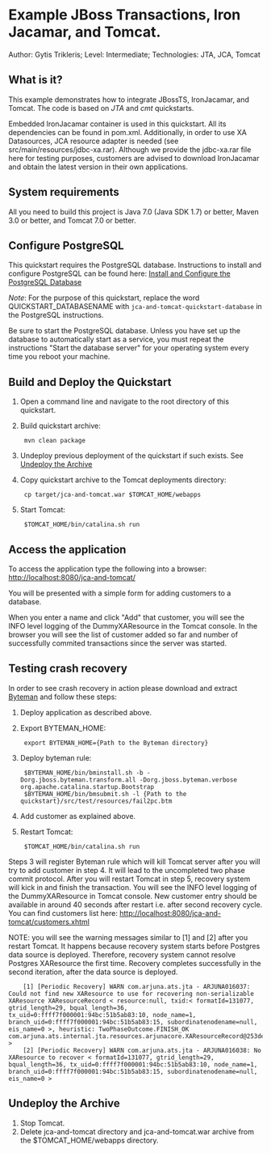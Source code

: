 Example JBoss Transactions, Iron Jacamar, and Tomcat.
==================================================================================================
Author: Gytis Trikleris;
Level: Intermediate;
Technologies: JTA, JCA, Tomcat

What is it?
-----------

This example demonstrates how to integrate JBossTS, IronJacamar, and Tomcat.
The code is based on _JTA_ and _cmt_ quickstarts.

Embedded IronJacamar container is used in this quickstart. All its dependencies can be found in pom.xml.
Additionally, in order to use XA Datasources, JCA resource adapter is needed (see src/main/resources/jdbc-xa.rar). Although we provide the jdbc-xa.rar file here for testing purposes, customers are advised to download IronJacamar and obtain the latest version in their own applications.

System requirements
-------------------

All you need to build this project is Java 7.0 (Java SDK 1.7) or better, Maven 3.0 or better, and Tomcat 7.0 or better.


Configure PostgreSQL
--------------------

This quickstart requires the PostgreSQL database. Instructions to install and configure PostgreSQL can be found here: [Install and Configure the PostgreSQL Database](http://www.jboss.org/jdf/quickstarts/jboss-as-quickstart/#postgresql)

_Note_: For the purpose of this quickstart, replace the word QUICKSTART_DATABASENAME with `jca-and-tomcat-quickstart-database` in the PostgreSQL instructions.

Be sure to start the PostgreSQL database. Unless you have set up the database to automatically start as a service, you must repeat the instructions "Start the database server" for your operating system every time you reboot your machine.


Build and Deploy the Quickstart
-------------------------------

1. Open a command line and navigate to the root directory of this quickstart.
2. Build quickstart archive:

        mvn clean package
        
3. Undeploy previous deployment of the quickstart if such exists. See [Undeploy the Archive](#undeploy-the-archive)

4. Copy quickstart archive to the Tomcat deployments directory:
 
        cp target/jca-and-tomcat.war $TOMCAT_HOME/webapps

5. Start Tomcat:

        $TOMCAT_HOME/bin/catalina.sh run


Access the application 
----------------------

To access the application type the following into a browser: <http://localhost:8080/jca-and-tomcat/>

You will be presented with a simple form for adding customers to a database.

When you enter a name and click "Add" that customer, you will see the INFO level logging of the DummyXAResource in the Tomcat console. In the browser you will see the list of customer added so far and number of successfully commited transactions since the server was started.


Testing crash recovery
----------------------

In order to see crash recovery in action please download and extract [Byteman](http://www.jboss.org/byteman/downloads) and follow these steps:

1. Deploy application as described above.
2. Export BYTEMAN_HOME:

        export BYTEMAN_HOME={Path to the Byteman directory}
        
3. Deploy byteman rule:

        $BYTEMAN_HOME/bin/bminstall.sh -b -Dorg.jboss.byteman.transform.all -Dorg.jboss.byteman.verbose org.apache.catalina.startup.Bootstrap
        $BYTEMAN_HOME/bin/bmsubmit.sh -l {Path to the quickstart}/src/test/resources/fail2pc.btm

4. Add customer as explained above.
5. Restart Tomcat:

        $TOMCAT_HOME/bin/catalina.sh run
        
Steps 3 will register Byteman rule which will kill Tomcat server after you will try to add customer in step 4. It will lead to the uncompleted two phase commit protocol.
After you will restart Tomcat in step 5, recovery system will kick in and finish the transaction. You will see the INFO level logging of the DummyXAResource in Tomcat console. New customer entry should be available in around 40 seconds after restart i.e. after second recovery cycle. You can find customers list here: <http://localhost:8080/jca-and-tomcat/customers.xhtml>
  
NOTE: you will see the warning messages similar to [1] and [2] after you restart Tomcat. It happens because recovery system starts before Postgres data source is deployed. Therefore, recovery system cannot resolve Postgres XAResource the first time. Recovery completes successfully in the second iteration, after the data source is deployed.

        [1] [Periodic Recovery] WARN com.arjuna.ats.jta - ARJUNA016037: Could not find new XAResource to use for recovering non-serializable XAResource XAResourceRecord < resource:null, txid:< formatId=131077, gtrid_length=29, bqual_length=36, tx_uid=0:ffff7f000001:94bc:51b5ab83:10, node_name=1, branch_uid=0:ffff7f000001:94bc:51b5ab83:15, subordinatenodename=null, eis_name=0 >, heuristic: TwoPhaseOutcome.FINISH_OK com.arjuna.ats.internal.jta.resources.arjunacore.XAResourceRecord@253de8d >
        [2] [Periodic Recovery] WARN com.arjuna.ats.jta - ARJUNA016038: No XAResource to recover < formatId=131077, gtrid_length=29, bqual_length=36, tx_uid=0:ffff7f000001:94bc:51b5ab83:10, node_name=1, branch_uid=0:ffff7f000001:94bc:51b5ab83:15, subordinatenodename=null, eis_name=0 >

Undeploy the Archive
--------------------

1. Stop Tomcat.
2. Delete jca-and-tomcat directory and jca-and-tomcat.war archive from the $TOMCAT_HOME/webapps directory.
